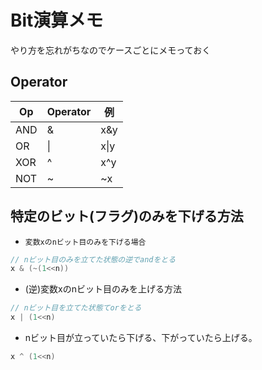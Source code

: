 # Bit演算メモ

やり方を忘れがちなのでケースごとにメモっておく

## Operator

|Op|Operator|例|
|-|-|-|
|AND|&|x&y|
|OR|\||x\|y|
|XOR|^|x^y|
|NOT|~|~x|

## 特定のビット(フラグ)のみを下げる方法

- `変数xのnビット目のみを下げる場合`

```c
// nビット目のみを立てた状態の逆でandをとる
x & (~(1<<n))
```

- (逆)変数xのnビット目のみを上げる方法

```c
// nビット目を立てた状態てorをとる
x | (1<<n)
```

- nビット目が立っていたら下げる、下がっていたら上げる。

```c
x ^ (1<<n)
```
